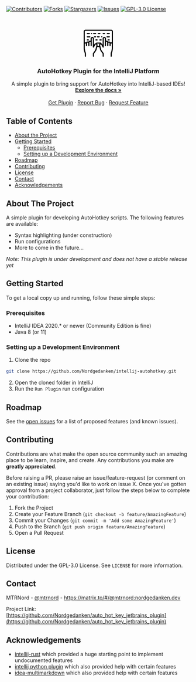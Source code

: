 <!-- PROJECT SHIELDS -->
[![Contributors][contributors-shield]][contributors-url]
[![Forks][forks-shield]][forks-url]
[![Stargazers][stars-shield]][stars-url]
[![Issues][issues-shield]][issues-url]
[![GPL-3.0 License][license-shield]][license-url]



<!-- PROJECT LOGO -->
<br />
<p align="center">
  <a href="https://github.com/Nordgedanken/auto_hot_key_jetbrains_plugin">
    <img src="src/main/resources/META-INF/pluginIcon.svg" alt="Logo" width="80" height="80">
  </a>

  <h3 align="center">AutoHotkey Plugin for the IntelliJ Platform</h3>

  <p align="center">
    A simple plugin to bring support for AutoHotkey into IntelliJ-based IDEs!
    <br />
    <a href="https://github.com/Nordgedanken/auto_hot_key_jetbrains_plugin"><strong>Explore the docs »</strong></a>
    <br />
    <br />
    <a href="https://plugins.jetbrains.com/plugin/13945-autohotkey-language">Get Plugin</a>
    ·
    <a href="https://github.com/Nordgedanken/auto_hot_key_jetbrains_plugin/issues">Report Bug</a>
    ·
    <a href="https://github.com/Nordgedanken/auto_hot_key_jetbrains_plugin/issues">Request Feature</a>
  </p>
</p>



<!-- TABLE OF CONTENTS -->
## Table of Contents

* [About the Project](#about-the-project)
  <!--* [Built With](#built-with)-->
* [Getting Started](#getting-started)
  * [Prerequisites](#prerequisites)
  * [Setting up a Development Environment](#setting-up-a-development-environment)
* [Roadmap](#roadmap)
* [Contributing](#contributing)
* [License](#license)
* [Contact](#contact)
* [Acknowledgements](#acknowledgements)



<!-- ABOUT THE PROJECT -->
## About The Project
<!-- Plugin description -->
A simple plugin for developing AutoHotkey scripts. The following features are available:

- Syntax highlighting (under construction)
- Run configurations
- More to come in the future...

<p><i>Note: This plugin is under development and does not have a stable release yet</i></p>
<!-- Plugin description end -->

<!-- [![Plugin Screenshot][product-screenshot]](https://plugins.jetbrains.com/plugin/13945-autohotkey-language) -->


<!-- GETTING STARTED -->
## Getting Started

To get a local copy up and running, follow these simple steps:

### Prerequisites


* IntelliJ IDEA 2020.* or newer (Community Edition is fine)
* Java 8 (or 11)

### Setting up a Development Environment
 
1. Clone the repo
```sh
git clone https://github.com/Nordgedanken/intellij-autohotkey.git
```
2. Open the cloned folder in IntelliJ
3. Run the `Run Plugin` run configuration


<!-- USAGE EXAMPLES
## Usage

Use this space to show useful examples of how a project can be used. Additional screenshots, code examples and demos work well in this space. You may also link to more resources.

_For more examples, please refer to the [Documentation](https://example.com)_

-->

<!-- ROADMAP -->
## Roadmap

See the [open issues](https://github.com/Nordgedanken/auto_hot_key_jetbrains_plugin/issues) for a list of proposed features (and known issues).



<!-- CONTRIBUTING -->
## Contributing

Contributions are what make the open source community such an amazing place to be learn, inspire, and create. Any contributions you make are **greatly appreciated**.

Before raising a PR, please raise an issue/feature-request (or comment on an existing issue) saying you'd like to work on issue X. Once you've gotten approval from a project collaborator, just follow the steps below to complete your contribution:

1. Fork the Project
2. Create your Feature Branch (`git checkout -b feature/AmazingFeature`)
3. Commit your Changes (`git commit -m 'Add some AmazingFeature'`)
4. Push to the Branch (`git push origin feature/AmazingFeature`)
5. Open a Pull Request



<!-- LICENSE -->
## License

Distributed under the GPL-3.0 License. See `LICENSE` for more information.



<!-- CONTACT -->
## Contact

MTRNord - [@mtrnord](https://github.com/mtrnord) - https://matrix.to/#/@mtrnord:nordgedanken.dev

Project Link: [https://github.com/Nordgedanken/auto_hot_key_jetbrains_plugin](https://github.com/Nordgedanken/auto_hot_key_jetbrains_plugin)



<!-- ACKNOWLEDGEMENTS -->
## Acknowledgements

* [intellij-rust](https://github.com/intellij-rust/intellij-rust) which provided a huge starting point to implement undocumented features
* [intellij python plugin](https://github.com/JetBrains/intellij-community/tree/master/python) which also provided help with certain features
* [idea-multimarkdown](https://github.com/vsch/idea-multimarkdown) which also provided help with certain features





<!-- MARKDOWN LINKS & IMAGES -->
<!-- https://www.markdownguide.org/basic-syntax/#reference-style-links -->
[contributors-shield]: https://img.shields.io/github/contributors/Nordgedanken/auto_hot_key_jetbrains_plugin.svg?style=flat-square
[contributors-url]: https://github.com/Nordgedanken/auto_hot_key_jetbrains_plugin/graphs/contributors
[forks-shield]: https://img.shields.io/github/forks/Nordgedanken/auto_hot_key_jetbrains_plugin.svg?style=flat-square
[forks-url]: https://github.com/Nordgedanken/auto_hot_key_jetbrains_plugin/network/members
[stars-shield]: https://img.shields.io/github/stars/Nordgedanken/auto_hot_key_jetbrains_plugin.svg?style=flat-square
[stars-url]: https://github.com/Nordgedanken/auto_hot_key_jetbrains_plugin/stargazers
[issues-shield]: https://img.shields.io/github/issues/Nordgedanken/auto_hot_key_jetbrains_plugin.svg?style=flat-square
[issues-url]: https://github.com/Nordgedanken/auto_hot_key_jetbrains_plugin/issues
[license-shield]: https://img.shields.io/github/license/Nordgedanken/auto_hot_key_jetbrains_plugin.svg?style=flat-square
[license-url]: https://github.com/Nordgedanken/auto_hot_key_jetbrains_plugin/blob/master/LICENSE
[product-screenshot]: images/screenshot.png

